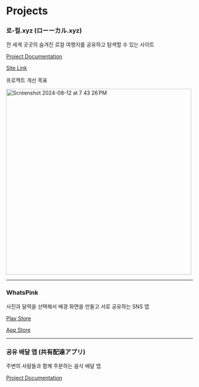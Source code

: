# Projects

### 로-컬.xyz (ローーカル.xyz)

전 세계 곳곳의 숨겨진 로컬 여행지를 공유하고 탐색할 수 있는 사이트

[Project Documentation](https://github.com/jinwuui/local-travel-map-frontend)

[Site Link](https://looocal.xyz)

프로젝트 개선 목표

<img width="500" alt="Screenshot 2024-08-12 at 7 43 26 PM" src="https://github.com/user-attachments/assets/43c61b01-1a43-46c7-b520-0444195af060">


---

### WhatsPink

사진과 달력을 선택해서 배경 화면을 만들고 서로 공유하는 SNS 앱

[Play Store](https://play.google.com/store/apps/details?id=com.whatspink.app)

[App Store](https://apps.apple.com/kr/app/whatspink/id1633590812)

---

### 공유 배달 앱 (共有配達アプリ)

주변의 사람들과 함께 주문하는 음식 배달 앱

[Project Documentation](https://github.com/jinwuui/share-delivery-front)
